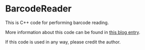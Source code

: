# BarcodeReader

This is C++ code for performing barcode reading.

More information about this code can be found in [this blog entry](https://mark-borg.github.io/blog/2016/barcode-reader/).

If this code is used in any way, please credit the author.
